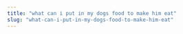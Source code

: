 ```yaml
---
title: "what can i put in my dogs food to make him eat"
slug: "what-can-i-put-in-my-dogs-food-to-make-him-eat"
---
```



